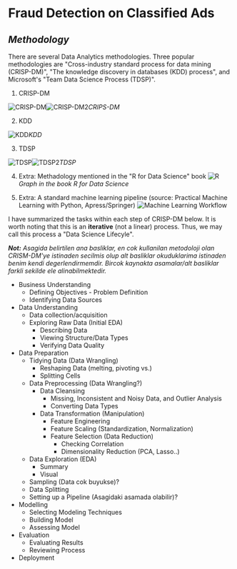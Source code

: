 # Fraud Detection on Classified Ads

_Methodology_
-----

There are several Data Analytics methodologies. Three popular methodologies are "Cross-industry standard process for data mining (CRISP-DM)", "The knowledge discovery in databases (KDD) process", and Microsoft's "Team Data Science Process (TDSP)".

1. CRISP-DM

![CRISP-DM](https://barnraisersllc.com/wp-content/uploads/2018/09/CRISP_en.png)![CRISP-DM2](https://www.actuaries.digital/wp-content/uploads/2016/07/datapic2.png)*CRIPS-DM*

2. KDD

![KDD](https://www.actuaries.digital/wp-content/uploads/2016/07/datapic1.png)*KDD* 

3. TDSP

![TDSP](https://docs.microsoft.com/en-us/azure/machine-learning/team-data-science-process/media/overview/tdsp-lifecycle2.png)![TDSP2](https://docs.microsoft.com/en-us/azure/machine-learning/team-data-science-process/media/overview/tdsp-tasks-by-roles.png)*TDSP*

4. Extra: Methadology mentioned in the "R for Data Science" book
![R](https://d33wubrfki0l68.cloudfront.net/795c039ba2520455d833b4034befc8cf360a70ba/558a5/diagrams/data-science-explore.png)*Graph in the book R for Data Science*

5. Extra: A standard machine learning pipeline (source: Practical Machine Learning with Python, Apress/Springer)
![Machine Learning Workflow](https://cdn-images-1.medium.com/max/1600/1*2T5rbjOBGVFdSvtlhCqlNg.png)


I have summarized the tasks within each step of CRISP-DM  below. It is worth noting that this is an **iterative** (not a linear) process. Thus, we may call this process a "Data Science Lifecyle".

_**Not:** Asagida belirtilen ana basliklar, en cok kullanilan metodoloji olan CRISM-DM'ye istinaden secilmis olup alt basliklar okuduklarima istinaden benim kendi degerlendirmemdir. Bircok kaynakta asamalar/alt basliklar farkli sekilde ele alinabilmektedir._

* Business Understanding
    - Defining Objectives - Problem Definition
    - Identifying Data Sources
* Data Understanding
    - Data collection/acquisition
    - Exploring Raw Data (Initial EDA)
        + Describing Data
        + Viewing Structure/Data Types
        + Verifying Data Quality
* Data Preparation 
    - Tidying Data (Data Wrangling)
        + Reshaping Data (melting, pivoting vs.)
        + Splitting Cells
    - Data Preprocessing (Data Wrangling?)
        + Data Cleansing
            - Missing, Inconsistent and Noisy Data, and Outlier Analysis
            - Converting Data Types
        + Data Transformation (Manipulation)
            - Feature Engineering
            - Feature Scaling (Standardization, Normalization)
            - Feature Selection (Data Reduction)
                * Checking Correlation
                * Dimensionality Reduction (PCA, Lasso..)
    - Data Exploration (EDA)
        + Summary
        + Visual
    - Sampling (Data cok buyukse)?
    - Data Splitting
    - Setting up a Pipeline (Asagidaki asamada olabilir)?
* Modelling
    - Selecting Modeling Techniques
    - Building Model
    - Assessing Model
* Evaluation
    - Evaluating Results
    - Reviewing Process
* Deployment


